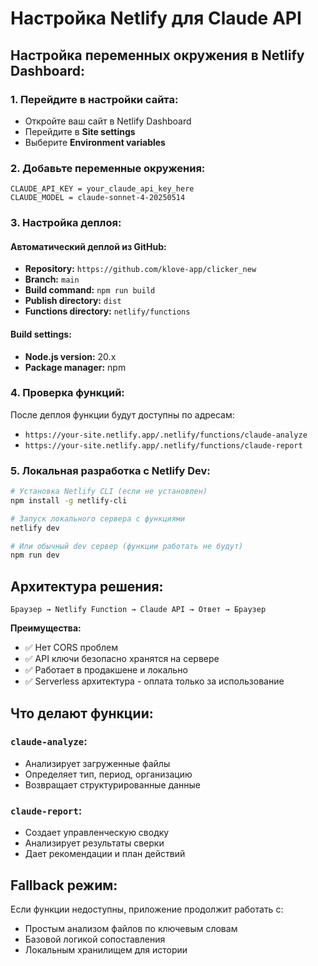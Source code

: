 # Настройка Netlify для Claude API

## Настройка переменных окружения в Netlify Dashboard:

### 1. Перейдите в настройки сайта:
- Откройте ваш сайт в Netlify Dashboard
- Перейдите в **Site settings**
- Выберите **Environment variables**

### 2. Добавьте переменные окружения:

```
CLAUDE_API_KEY = your_claude_api_key_here
CLAUDE_MODEL = claude-sonnet-4-20250514
```

### 3. Настройка деплоя:

#### **Автоматический деплой из GitHub:**
- **Repository:** `https://github.com/klove-app/clicker_new`
- **Branch:** `main`
- **Build command:** `npm run build`
- **Publish directory:** `dist`
- **Functions directory:** `netlify/functions`

#### **Build settings:**
- **Node.js version:** 20.x
- **Package manager:** npm

### 4. Проверка функций:

После деплоя функции будут доступны по адресам:
- `https://your-site.netlify.app/.netlify/functions/claude-analyze`
- `https://your-site.netlify.app/.netlify/functions/claude-report`

### 5. Локальная разработка с Netlify Dev:

```bash
# Установка Netlify CLI (если не установлен)
npm install -g netlify-cli

# Запуск локального сервера с функциями
netlify dev

# Или обычный dev сервер (функции работать не будут)
npm run dev
```

## Архитектура решения:

```
Браузер → Netlify Function → Claude API → Ответ → Браузер
```

**Преимущества:**
- ✅ Нет CORS проблем
- ✅ API ключи безопасно хранятся на сервере  
- ✅ Работает в продакшене и локально
- ✅ Serverless архитектура - оплата только за использование

## Что делают функции:

### `claude-analyze`:
- Анализирует загруженные файлы
- Определяет тип, период, организацию
- Возвращает структурированные данные

### `claude-report`:
- Создает управленческую сводку
- Анализирует результаты сверки
- Дает рекомендации и план действий

## Fallback режим:

Если функции недоступны, приложение продолжит работать с:
- Простым анализом файлов по ключевым словам
- Базовой логикой сопоставления
- Локальным хранилищем для истории

